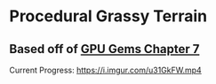 # Procedural Grassy Terrain
## Based off of [GPU Gems Chapter 7](https://developer.nvidia.com/gpugems/gpugems/part-i-natural-effects/chapter-7-rendering-countless-blades-waving-grass)
 
 Current Progress:
https://i.imgur.com/u31GkFW.mp4

